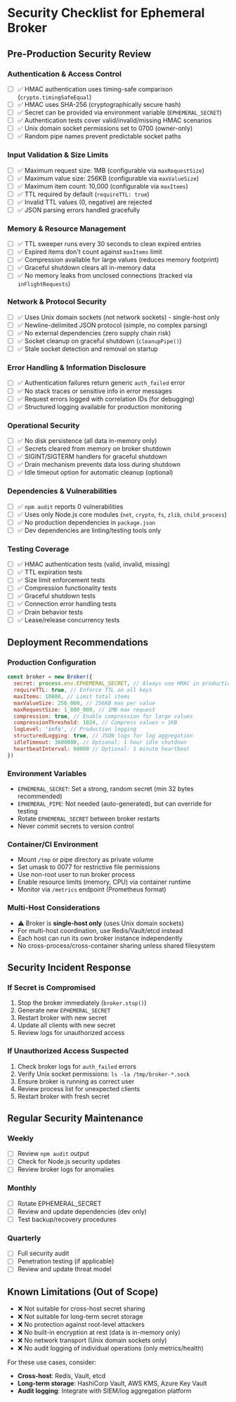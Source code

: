 # Security Checklist for Ephemeral Broker

## Pre-Production Security Review

### Authentication & Access Control

- [ ] ✅ HMAC authentication uses timing-safe comparison (`crypto.timingSafeEqual`)
- [ ] ✅ HMAC uses SHA-256 (cryptographically secure hash)
- [ ] ✅ Secret can be provided via environment variable (`EPHEMERAL_SECRET`)
- [ ] ✅ Authentication tests cover valid/invalid/missing HMAC scenarios
- [ ] ✅ Unix domain socket permissions set to 0700 (owner-only)
- [ ] ✅ Random pipe names prevent predictable socket paths

### Input Validation & Size Limits

- [ ] ✅ Maximum request size: 1MB (configurable via `maxRequestSize`)
- [ ] ✅ Maximum value size: 256KB (configurable via `maxValueSize`)
- [ ] ✅ Maximum item count: 10,000 (configurable via `maxItems`)
- [ ] ✅ TTL required by default (`requireTTL: true`)
- [ ] ✅ Invalid TTL values (0, negative) are rejected
- [ ] ✅ JSON parsing errors handled gracefully

### Memory & Resource Management

- [ ] ✅ TTL sweeper runs every 30 seconds to clean expired entries
- [ ] ✅ Expired items don't count against `maxItems` limit
- [ ] ✅ Compression available for large values (reduces memory footprint)
- [ ] ✅ Graceful shutdown clears all in-memory data
- [ ] ✅ No memory leaks from unclosed connections (tracked via `inFlightRequests`)

### Network & Protocol Security

- [ ] ✅ Uses Unix domain sockets (not network sockets) - single-host only
- [ ] ✅ Newline-delimited JSON protocol (simple, no complex parsing)
- [ ] ✅ No external dependencies (zero supply chain risk)
- [ ] ✅ Socket cleanup on graceful shutdown (`cleanupPipe()`)
- [ ] ✅ Stale socket detection and removal on startup

### Error Handling & Information Disclosure

- [ ] ✅ Authentication failures return generic `auth_failed` error
- [ ] ✅ No stack traces or sensitive info in error messages
- [ ] ✅ Request errors logged with correlation IDs (for debugging)
- [ ] ✅ Structured logging available for production monitoring

### Operational Security

- [ ] ✅ No disk persistence (all data in-memory only)
- [ ] ✅ Secrets cleared from memory on broker shutdown
- [ ] ✅ SIGINT/SIGTERM handlers for graceful shutdown
- [ ] ✅ Drain mechanism prevents data loss during shutdown
- [ ] ✅ Idle timeout option for automatic cleanup (optional)

### Dependencies & Vulnerabilities

- [ ] ✅ `npm audit` reports 0 vulnerabilities
- [ ] ✅ Uses only Node.js core modules (`net`, `crypto`, `fs`, `zlib`, `child_process`)
- [ ] ✅ No production dependencies in `package.json`
- [ ] ✅ Dev dependencies are linting/testing tools only

### Testing Coverage

- [ ] ✅ HMAC authentication tests (valid, invalid, missing)
- [ ] ✅ TTL expiration tests
- [ ] ✅ Size limit enforcement tests
- [ ] ✅ Compression functionality tests
- [ ] ✅ Graceful shutdown tests
- [ ] ✅ Connection error handling tests
- [ ] ✅ Drain behavior tests
- [ ] ✅ Lease/release concurrency tests

## Deployment Recommendations

### Production Configuration

```javascript
const broker = new Broker({
  secret: process.env.EPHEMERAL_SECRET, // Always use HMAC in production
  requireTTL: true, // Enforce TTL on all keys
  maxItems: 10000, // Limit total items
  maxValueSize: 256_000, // 256KB max per value
  maxRequestSize: 1_000_000, // 1MB max request
  compression: true, // Enable compression for large values
  compressionThreshold: 1024, // Compress values > 1KB
  logLevel: 'info', // Production logging
  structuredLogging: true, // JSON logs for log aggregation
  idleTimeout: 3600000, // Optional: 1 hour idle shutdown
  heartbeatInterval: 60000 // Optional: 1 minute heartbeat
})
```

### Environment Variables

- `EPHEMERAL_SECRET`: Set a strong, random secret (min 32 bytes recommended)
- `EPHEMERAL_PIPE`: Not needed (auto-generated), but can override for testing
- Rotate `EPHEMERAL_SECRET` between broker restarts
- Never commit secrets to version control

### Container/CI Environment

- Mount `/tmp` or pipe directory as private volume
- Set umask to 0077 for restrictive file permissions
- Use non-root user to run broker process
- Enable resource limits (memory, CPU) via container runtime
- Monitor via `/metrics` endpoint (Prometheus format)

### Multi-Host Considerations

- ⚠️ Broker is **single-host only** (uses Unix domain sockets)
- For multi-host coordination, use Redis/Vault/etcd instead
- Each host can run its own broker instance independently
- No cross-process/cross-container sharing unless shared filesystem

## Security Incident Response

### If Secret is Compromised

1. Stop the broker immediately (`broker.stop()`)
2. Generate new `EPHEMERAL_SECRET`
3. Restart broker with new secret
4. Update all clients with new secret
5. Review logs for unauthorized access

### If Unauthorized Access Suspected

1. Check broker logs for `auth_failed` errors
2. Verify Unix socket permissions: `ls -la /tmp/broker-*.sock`
3. Ensure broker is running as correct user
4. Review process list for unexpected clients
5. Restart broker with fresh secret

## Regular Security Maintenance

### Weekly

- [ ] Review `npm audit` output
- [ ] Check for Node.js security updates
- [ ] Review broker logs for anomalies

### Monthly

- [ ] Rotate EPHEMERAL_SECRET
- [ ] Review and update dependencies (dev only)
- [ ] Test backup/recovery procedures

### Quarterly

- [ ] Full security audit
- [ ] Penetration testing (if applicable)
- [ ] Review and update threat model

## Known Limitations (Out of Scope)

- ❌ Not suitable for cross-host secret sharing
- ❌ Not suitable for long-term secret storage
- ❌ No protection against root-level attackers
- ❌ No built-in encryption at rest (data is in-memory only)
- ❌ No network transport (Unix domain sockets only)
- ❌ No audit logging of individual operations (only metrics/health)

For these use cases, consider:

- **Cross-host**: Redis, Vault, etcd
- **Long-term storage**: HashiCorp Vault, AWS KMS, Azure Key Vault
- **Audit logging**: Integrate with SIEM/log aggregation platform
